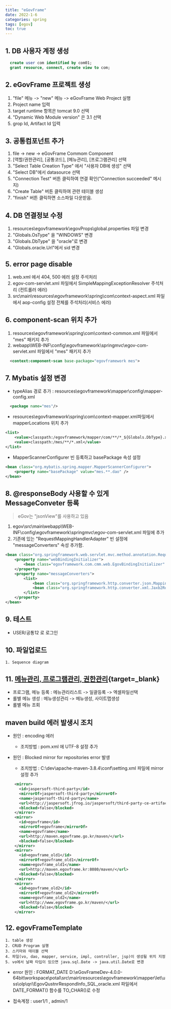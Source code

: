 ```yaml
---
title: "eGovFrame"
date: 2022-1-6
categories: spring  
tags: [egov]
toc: true
---
```



## 1. DB 사용자 계정 생성
```sql
  create user com identified by com01;
  grant resource, connect, create view to com;
```
## 2. eGovFrame 프로젝트 생성
1. "file" 메뉴 -> "new" 메뉴 -> eGovFrame Web Project 실행
2. Project name 입력
3. target runtime 항목은 tomcat 9.0 선택
4. "Dynamic Web Module version" 은 3.1 선택
5. grop Id, Artifact Id 입력

## 3. 공통컴포넌트 추가
1. file -> new -> eGovFrame Commom Component
2. [역할/권한관리], [공통코드], [메뉴관리], [프로그램관리] 선택
3. "Select Table Creation Type" 에서 "사용자 DB에 생성" 선택
4. "Select DB"에서 datasource 선택
5. "Connection Test" 버튼 클릭하여 연결 확인("Connection succeeded" 메시지)
6. "Create Table" 버튼 클릭하여 관련 테이블 생성
7. "finish" 버튼 클릭하면 소스파일 다운받음.

## 4. DB 연결정보 수정
1. resources\egovframework\egovProps\global.properties 파일 변경
2. "Globals.OsType" 을 "WINDOWS" 변경
3. "Globals.DbType" 을 "oracle"로 변경
4. "Globals.oracle.Url"에서 sid  변경

## 5. error page disable
1. web.xml 에서 404, 500 에러 설정 주석처리
2. egov-com-servlet.xml 파일에서 SimpleMappingExceptionResolver 주석처리 (컨트롤러 에러)
3. src\main\resources\egovframework\spring\com\context-aspect.xml 파일에서 aop-config 설정 전체를 주석처리(서비스 에러)

## 6. component-scan 위치 추가
1. resources\egovframework\spring\com\context-common.xml 파일에서 "mes" 패키지 추가
2. webapp\WEB-INF\config\egovframework\springmvc\egov-com-servlet.xml 파일에서 "mes" 패키지 추가  

```xml
  <context:component-scan base-package="egovframework mes">
```

## 7. Mybatis 설정 변경
* typeAlias 경로 추가 : resources\egovframework\mapper\config\mapper-config.xml  
```xml
  <package name="mes"/> 
```
* resources\egovframework\spring\com\context-mapper.xml파일에서 mapperLocations 위치 추가  
```xml
<list>
	<value>classpath:/egovframework/mapper/com/**/*_${Globals.DbType}.xml</value>
	<value>classpath:/mes/**/*.xml</value>
</list>
```
* MapperScannerConfigurer 빈 등록하고 basePackage 속성 설정  
```xml
<bean class="org.mybatis.spring.mapper.MapperScannerConfigurer">
    <property name="basePackage" value="mes.**.dao" />
</bean>
```

## 8. @responseBody 사용할 수 있게 MessageConveter 등록
> eGov는 "jsonView"를 사용하고 있음
1. egov\src\main\webapp\WEB-INF\config\egovframework\springmvc\egov-com-servlet.xml 파일에 추가
2. 기존에 있는 "RequestMappingHandlerAdapter" 빈 설정에 "messageConverters" 속성 추가함.

```xml
<bean class="org.springframework.web.servlet.mvc.method.annotation.RequestMappingHandlerAdapter">
	<property name="webBindingInitializer">
		<bean class="egovframework.com.cmm.web.EgovBindingInitializer" />
	</property>
	<property name="messageConverters">
        <list>
            <bean class="org.springframework.http.converter.json.MappingJackson2HttpMessageConverter" />
            <bean class="org.springframework.http.converter.xml.Jaxb2RootElementHttpMessageConverter" />
        </list>
	</property>
</bean>
```

## 9. 테스트
* USER/공통12 로 로그인

## 10. 파일업로드
    1. Sequence diagram

## 11. [메뉴관리, 프로그램관리, 권한관리](https://www.egovframe.go.kr/wiki/doku.php?id=egovframework:com:v3.10:sym:메뉴관리){target=_blank}
* 프로그램, 메뉴 등록 : 메뉴관리리스트 -> 일괄등록 -> 엑셀파일선택
* 롤별 메뉴 생성 : 메뉴생성관리 -> 메뉴생성, 사이트맵생성
* 롤별 메뉴 조회

## maven build 에러 발생시 조치
* 원인 : encoding 에러 
    * 조치방법 : pom.xml 에 <encoding>UTF-8</encoding> 설정 추가

* 원인 : Blocked mirror for repositories error 발생 
    * 조치방법 : C:\dev\apache-maven-3.8.4\conf\setting.xml 파일에 mirror 설정 추가

```xml
	<mirror>
      <id>jaspersoft-third-party</id>
      <mirrorOf>jaspersoft-third-party</mirrorOf>
      <name>jaspersoft-third-party</name>
      <url>http://jaspersoft.jfrog.io/jaspersoft/third-party-ce-artifacts/</url>
	  <blocked>false</blocked>
    </mirror>
	<mirror>
      <id>egovframe</id>
      <mirrorOf>egovframe</mirrorOf>
      <name>egovframe</name>
      <url>http://maven.egovframe.go.kr/maven/</url>
	  <blocked>false</blocked>
    </mirror>
	<mirror>
      <id>egovframe_old1</id>
      <mirrorOf>egovframe_old1</mirrorOf>
      <name>egovframe_old1</name>
      <url>http://maven.egovframe.kr:8080/maven/</url>
	  <blocked>false</blocked>
    </mirror>	
	<mirror>
      <id>egovframe_old2</id>
      <mirrorOf>egovframe_old2</mirrorOf>
      <name>egovframe_old2</name>
      <url>http://www.egovframe.go.kr/maven/</url>
	  <blocked>false</blocked>
    </mirror>
```

## 12. egovFrameTemplate
    1. table 생성
    2. CRUD Program 실행
    3. 스키마와 테이블 선택
    4. 파일(vo, dao, mapper, service, impl, controller, jsp)이 생성될 위치 지정
    5. vo에서 날짜 타입이 있으면 java.sql.Date -> java.util.Date로 변경

* error 원인 : FORMAT_DATE
D:\eGovFrameDev-4.0.0-64bit\workspace\potal\src\main\resources\egovframework\mapper\let\uss\olp\qri\EgovQustnrRespondInfo_SQL_oracle.xml 파일에서 DATE_FORMAT() 함수를 TO_CHAR()로 수정

* 접속계정 :  user1/1 , admin/1